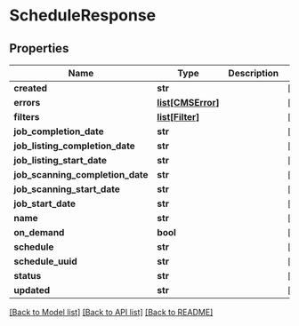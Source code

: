 # ScheduleResponse

## Properties
Name | Type | Description | Notes
------------ | ------------- | ------------- | -------------
**created** | **str** |  | [optional] 
**errors** | [**list[CMSError]**](CMSError.md) |  | [optional] 
**filters** | [**list[Filter]**](Filter.md) |  | [optional] 
**job_completion_date** | **str** |  | [optional] 
**job_listing_completion_date** | **str** |  | [optional] 
**job_listing_start_date** | **str** |  | [optional] 
**job_scanning_completion_date** | **str** |  | [optional] 
**job_scanning_start_date** | **str** |  | [optional] 
**job_start_date** | **str** |  | [optional] 
**name** | **str** |  | [optional] 
**on_demand** | **bool** |  | [optional] 
**schedule** | **str** |  | [optional] 
**schedule_uuid** | **str** |  | [optional] 
**status** | **str** |  | [optional] 
**updated** | **str** |  | [optional] 

[[Back to Model list]](../README.md#documentation-for-models) [[Back to API list]](../README.md#documentation-for-api-endpoints) [[Back to README]](../README.md)


